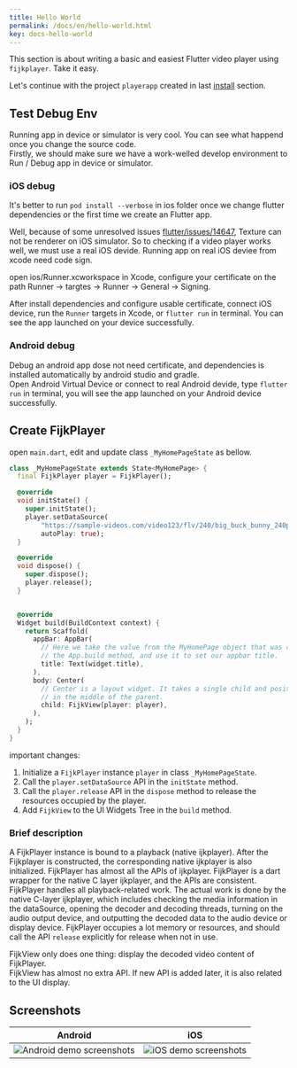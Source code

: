 ```yaml
---
title: Hello World
permalink: /docs/en/hello-world.html
key: docs-hello-world
---
```


This section is about writing a basic and easiest Flutter video player using `fijkplayer`. Take it easy.

Let's continue with the project `playerapp` created in last [install](/docs/eb/install.html) section.

## Test Debug Env

Running app in device or simulator is very cool. You can see what happend once you change the source code.  
Firstly, we should make sure we have a work-welled develop environment to Run / Debug app in device or simulator.

### iOS debug

It's better to run `pod install --verbose` in ios folder once we change flutter dependencies or the first time we create an Flutter app.

Well, because of some unresolved issues [flutter/issues/14647](https://github.com/flutter/flutter/issues/14647), Texture can not be renderer on iOS simulator. So to checking if a video player works well, we must use a real iOS devide. Running app on real iOS deviee from xcode need code sign.

open ios/Runner.xcworkspace in Xcode, configure your certificate on the path Runner -> targtes -> Runner -> General -> Signing.

After install dependencies and configure usable certificate, connect iOS device, run the `Runner` targets in Xcode, or `flutter run` in terminal. You can see the app launched on your device successfully.

### Android debug

Debug an android app dose not need certificate, and dependencies is installed automatically
by android studio and gradle.  
Open Android Virtual Device or connect to real Android devide, type `flutter run` in terminal, you will see the app launched on your Android device successfully.
 


## Create FijkPlayer

open `main.dart`, edit and update class `_MyHomePageState` as bellow.


```dart
class _MyHomePageState extends State<MyHomePage> {
  final FijkPlayer player = FijkPlayer();

  @override
  void initState() {
    super.initState();
    player.setDataSource(
        "https://sample-videos.com/video123/flv/240/big_buck_bunny_240p_10mb.flv",
        autoPlay: true);
  }

  @override
  void dispose() {
    super.dispose();
    player.release();
  }


  @override
  Widget build(BuildContext context) {
    return Scaffold(
      appBar: AppBar(
        // Here we take the value from the MyHomePage object that was created by
        // the App.build method, and use it to set our appbar title.
        title: Text(widget.title),
      ),
      body: Center(
        // Center is a layout widget. It takes a single child and positions it
        // in the middle of the parent.
        child: FijkView(player: player),
      ),
    );
  }
}
```

important changes:

1. Initialize a `FijkPlayer` instance `player` in class `_MyHomePageState`.
2. Call the `player.setDataSource` API in the `initState` method.
3. Call the `player.release` API in the `dispose` method to release the resources occupied by the player.
4. Add `FijkView` to the UI Widgets Tree in the `build` method.

### Brief description

A FijkPlayer instance is bound to a playback (native ijkplayer). After the Fijkplayer is constructed, the corresponding native ijkplayer is also initialized.
FijkPlayer has almost all the APIs of ijkplayer. FijkPlayer is a dart wrapper for the native C layer ijkplayer, and the APIs are consistent.  
FijkPlayer handles all playback-related work. The actual work is done by the native C-layer ijkplayer, which includes checking the media information in the dataSource, opening the decoder and decoding threads, turning on the audio output device, and outputting the decoded data to the audio device or display device.
FijkPlayer occupies a lot memory or resources, and should call the API `release` explicitly for release when not in use.

FijkView only does one thing: display the decoded video content of FijkPlayer.  
FijkView has almost no extra API. If new API is added later, it is also related to the UI display.

## Screenshots

<table>
    <thead><tr>
        <th>Android</th>
        <th>iOS</th>
    </tr></thead>
    <tbody><tr>
        <td><img style="max-width: 380px" src="https://user-images.githubusercontent.com/51129600/62836505-462d4900-bc96-11e9-8a43-60ea1bcbc1c0.jpeg" alt="Android demo screenshots" /></td>
        <td><img style="max-width: 380px" src="https://user-images.githubusercontent.com/51129600/62836503-43caef00-bc96-11e9-868d-13a88ab36a9e.jpeg" alt="iOS demo screenshots" /></td>
    </tr></tbody>
</table>
